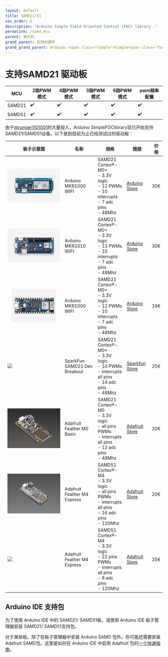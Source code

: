 ```yaml
---
layout: default
title: SAMD21/51
nav_order: 6
description: "Arduino Simple Field Oriented Control (FOC) library ."
permalink: /samd_mcu
parent: 单片机
grand_parent: 支持的硬件
grand_grand_parent: Arduino <span class="simple">Simple<span class="foc">FOC</span>library</span>
---
```


# 支持SAMD21 驱动板

MCU | 2路PWM模式 | 4路PWM模式 | 3路PWM模式 | 6路PWM模式 | pwm频率配置 
--- | --- |--- |--- |--- |--- 
SAMD21 | ✔️ | ✔️ | ✔️ | ✔️ | ✔️ 
SAMD51 | ✔️ | ✔️ | ✔️ | ✔️ | ✔️ 

由于[@runger1101001](https://github.com/runger1101001)的大量投入，Arduino <span>Simple<span>FOC</span></span>library现已开始支持SAMD21/SAMD51设备。以下是到目前为止已经测试过的驱动板：

 板子示意图 | 名称 | 规格 | 链接 | 价格 
---- | --- | --- | --- | --- 
[<img src="extras/Images/mkr1000.jpg" class="imgtable150">](https://store.arduino.cc/arduino-mkr1000-wifi) | Arduino MKR1000 WIFI | SAMD21 Cortex®-M0+  <br>- 3.3V logic<br> - 12 PWMs<br> - 10 interrupts <br>- 7 adc pins<br>- 48Mhz|[Arduino Store](https://store.arduino.cc/arduino-mkr1000-wifi) | 30€ 
[<img src="extras/Images/mkr1010.jpg" class="imgtable150">](https://store.arduino.cc/arduino-mkr-wifi-1010) | Arduino MKR1010 WIFI | SAMD21 Cortex®-M0+ <br>- 3.3V logic<br> - 13 PWMs<br> - 10 interrupts <br>- 7 adc pins<br>- 48Mhz|[Arduino Store](https://store.arduino.cc/arduino-mkr-wifi-1010) | 30€ 
[<img src="extras/Images/nano33.png" class="imgtable150">](https://store.arduino.cc/arduino-nano-33-iot) | Arduino MKR1000 WIFI | SAMD21 Cortex®-M0+  <br>- 3.3V logic<br> - 12 PWMs<br> - 10 interrupts <br>- 7 adc pins<br>- 48Mhz| [Arduino Store](https://store.arduino.cc/arduino-nano-33-iot) | 16€ 
[<img src="extras/Images/sparkfun_samd21.jpg" class="imgtable150">](https://www.sparkfun.com/products/13672) |SparkFun SAMD21 Dev Breakout | SAMD21 Cortex®-M0+ <br>- 3.3V logic<br> - 10 PWMs<br> - interrupts all pins <br>- 14 adc pins<br>- 48Mhz|[Sparkfun Store](https://www.sparkfun.com/products/13672) | 25€ 
[<img src="extras/Images/feather_basic.jpg" class="imgtable150">](https://www.adafruit.com/product/2772) | Adafruit Feather M0 Basic | SAMD21 Cortex®-M0 <br>- 3.3V logic<br> - all pins PWMs<br> - interrupts all pins <br>- 12 adc pins<br>- 48Mhz|[Adafruit Store](https://www.adafruit.com/product/2772) | 20€ 
[<img src="extras/Images/feather_express.jpg" class="imgtable150">](https://www.adafruit.com/product/2772) | Adafruit Feather M4 Express | SAMD51 Cortex®-M4 <br>- 3.3V logic<br> - all pins PWMs<br> - interrupts all pins <br>- 16 adc pins<br>- 120Mhz|[Adafruit Store](https://www.adafruit.com/product/3857) | 20€ 
[<img src="extras/Images/metro-m4.jpg" class="imgtable150">](https://learn.adafruit.com/adafruit-metro-m4-express-featuring-atsamd51) | Adafruit Feather M4 Express | SAMD51 Cortex®-M4 <br>- 3.3V logic<br> - 22 pins PWMs<br> - interrupts all pins <br>- 8 adc pins<br>- 120Mhz|[Adafruit Store](https://www.adafruit.com/product/3382) | 25€ 


## Arduino IDE 支持包
为了使用 Arduino IDE 中的 SAMD21/ SAMD51板，请使用 Arduino IDE 板子管理器安装 SAMD21/ SAMD51支持包。

对于某些板，除了在板子管理器中安装 Arduino SAMD 包外，你可能还需要安装 Adafruit SAMD包。这里是如何在 Arduino IDE 中启用 Adafruit 包的[一个快速指南](https://learn.adafruit.com/adafruit-metro-m4-express-featuring-atsamd51/setup)。